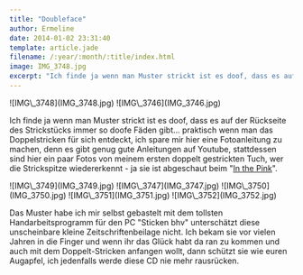```yaml
---
title: "Doubleface"
author: Ermeline
date: 2014-01-02 23:31:40
template: article.jade
filename: /:year/:month/:title/index.html
image: IMG_3748.jpg
excerpt: "Ich finde ja wenn man Muster strickt ist es doof, dass es auf der Rückseite des Strickstücks immer so doofe Fäden gibt..."
---
```


<div class="slideshow_landscape">
![IMG\_3748](IMG_3748.jpg)
![IMG\_3746](IMG_3746.jpg)
</div>

Ich finde ja wenn man Muster strickt ist es doof, dass es auf der
Rückseite des Strickstücks immer so doofe Fäden gibt... praktisch wenn
man das Doppelstricken für sich entdeckt, ich spare mir hier eine
Fotoanleitung zu machen, denn es gibt genug gute Anleitungen auf
Youtube, stattdessen sind hier ein paar Fotos von meinem ersten doppelt
gestrickten Tuch, wer die Strickspitze wiedererkennt - ja sie ist
abgeschaut beim "[In the
Pink](http://flauschiversum.de/2014/01/in-the-pink/ "In the Pink")".

<div class="slideshow_landscape">
![IMG\_3749](IMG_3749.jpg)
![IMG\_3747](IMG_3747.jpg)
![IMG\_3750](IMG_3750.jpg)
![IMG\_3751](IMG_3751.jpg)
![IMG\_3752](IMG_3752.jpg)
</div>

Das Muster habe ich mir selbst gebastelt mit dem tollsten
Handarbeitsprogramm für den PC "Sticken bhv" unterschätzt diese
unscheinbare kleine Zeitschriftenbeilage nicht. Ich bekam sie vor vielen
Jahren in die Finger und wenn ihr das Glück habt da ran zu kommen und
auch mit dem Doppelt-Stricken anfangen wollt, dann schützt sie wie euren
Augapfel, ich jedenfalls werde diese CD nie mehr rausrücken.
